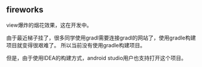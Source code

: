 ## fireworks
view爆炸的烟花效果，这在开发中。

由于最近梯子挂了，很多同学使用gradl需要连接gradl的网站了，使用gradle构建项目就变得很艰难了。
所以当前没有使用gradle构建项目。


但是，由于使用IDEA的构建方式，android studio用户也支持打开这个项目。